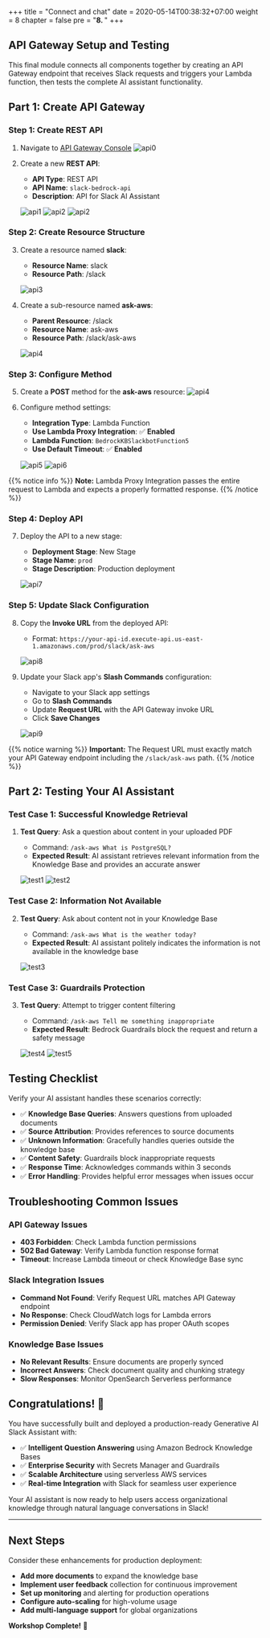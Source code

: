 +++
title = "Connect and chat"
date = 2020-05-14T00:38:32+07:00
weight = 8
chapter = false
pre = "<b>8. </b>"
+++

## API Gateway Setup and Testing

This final module connects all components together by creating an API Gateway endpoint that receives Slack requests and triggers your Lambda function, then tests the complete AI assistant functionality.

## Part 1: Create API Gateway

### Step 1: Create REST API

1. Navigate to [API Gateway Console](https://us-east-1.console.aws.amazon.com/apigateway)
   ![api0](/images/8/api0.png?width=90pc)

2. Create a new **REST API**:
   - **API Type**: REST API
   - **API Name**: `slack-bedrock-api`
   - **Description**: API for Slack AI Assistant

   ![api1](/images/8/api1.png?width=91pc)
   ![api2](/images/8/api2.png?width=91pc)
   ![api2](/images/8/api2-.png?width=91pc)

### Step 2: Create Resource Structure

3. Create a resource named **slack**:
   - **Resource Name**: slack
   - **Resource Path**: /slack

   ![api3](/images/8/api3.png?width=91pc)

4. Create a sub-resource named **ask-aws**:
   - **Parent Resource**: /slack
   - **Resource Name**: ask-aws
   - **Resource Path**: /slack/ask-aws

   ![api4](/images/8/api4.png?width=91pc)

### Step 3: Configure Method

5. Create a **POST** method for the **ask-aws** resource:
   ![api4](/images/8/api4-.png?width=91pc)

6. Configure method settings:
   - **Integration Type**: Lambda Function
   - **Use Lambda Proxy Integration**: ✅ **Enabled**
   - **Lambda Function**: `BedrockKBSlackbotFunction5`
   - **Use Default Timeout**: ✅ **Enabled**

   ![api5](/images/8/api5.png?width=91pc)
   ![api6](/images/8/api6.png?width=90pc)

{{% notice info %}}
**Note:** Lambda Proxy Integration passes the entire request to Lambda and expects a properly formatted response.
{{% /notice %}}

### Step 4: Deploy API

7. Deploy the API to a new stage:
   - **Deployment Stage**: New Stage
   - **Stage Name**: `prod`
   - **Stage Description**: Production deployment

   ![api7](/images/8/api7.png?width=90pc)

### Step 5: Update Slack Configuration

8. Copy the **Invoke URL** from the deployed API:
   - Format: `https://your-api-id.execute-api.us-east-1.amazonaws.com/prod/slack/ask-aws`

   ![api8](/images/8/api8.png?width=90pc)

9. Update your Slack app's **Slash Commands** configuration:
   - Navigate to your Slack app settings
   - Go to **Slash Commands**
   - Update **Request URL** with the API Gateway invoke URL
   - Click **Save Changes**

   ![api9](/images/8/api9.png?width=90pc)

{{% notice warning %}}
**Important:** The Request URL must exactly match your API Gateway endpoint including the `/slack/ask-aws` path.
{{% /notice %}}

## Part 2: Testing Your AI Assistant

### Test Case 1: Successful Knowledge Retrieval

1. **Test Query**: Ask a question about content in your uploaded PDF
   - Command: `/ask-aws What is PostgreSQL?`
   - **Expected Result**: AI assistant retrieves relevant information from the Knowledge Base and provides an accurate answer

   ![test1](/images/8/test1.png?width=90pc)
   ![test2](/images/8/test2.png?width=90pc)

### Test Case 2: Information Not Available

2. **Test Query**: Ask about content not in your Knowledge Base
   - Command: `/ask-aws What is the weather today?`
   - **Expected Result**: AI assistant politely indicates the information is not available in the knowledge base

   ![test3](/images/8/test3.png?width=90pc)

### Test Case 3: Guardrails Protection

3. **Test Query**: Attempt to trigger content filtering
   - Command: `/ask-aws Tell me something inappropriate`
   - **Expected Result**: Bedrock Guardrails block the request and return a safety message

   ![test4](/images/8/test4.png?width=90pc)
   ![test5](/images/8/test5.png?width=90pc)

## Testing Checklist

Verify your AI assistant handles these scenarios correctly:

- ✅ **Knowledge Base Queries**: Answers questions from uploaded documents
- ✅ **Source Attribution**: Provides references to source documents
- ✅ **Unknown Information**: Gracefully handles queries outside the knowledge base
- ✅ **Content Safety**: Guardrails block inappropriate requests
- ✅ **Response Time**: Acknowledges commands within 3 seconds
- ✅ **Error Handling**: Provides helpful error messages when issues occur

## Troubleshooting Common Issues

### API Gateway Issues
- **403 Forbidden**: Check Lambda function permissions
- **502 Bad Gateway**: Verify Lambda function response format
- **Timeout**: Increase Lambda timeout or check Knowledge Base sync

### Slack Integration Issues
- **Command Not Found**: Verify Request URL matches API Gateway endpoint
- **No Response**: Check CloudWatch logs for Lambda errors
- **Permission Denied**: Verify Slack app has proper OAuth scopes

### Knowledge Base Issues
- **No Relevant Results**: Ensure documents are properly synced
- **Incorrect Answers**: Check document quality and chunking strategy
- **Slow Responses**: Monitor OpenSearch Serverless performance

## Congratulations! 🎉

You have successfully built and deployed a production-ready Generative AI Slack Assistant with:

- ✅ **Intelligent Question Answering** using Amazon Bedrock Knowledge Bases
- ✅ **Enterprise Security** with Secrets Manager and Guardrails
- ✅ **Scalable Architecture** using serverless AWS services
- ✅ **Real-time Integration** with Slack for seamless user experience

Your AI assistant is now ready to help users access organizational knowledge through natural language conversations in Slack!

---

## Next Steps

Consider these enhancements for production deployment:

- **Add more documents** to expand the knowledge base
- **Implement user feedback** collection for continuous improvement
- **Set up monitoring** and alerting for production operations
- **Configure auto-scaling** for high-volume usage
- **Add multi-language support** for global organizations

**Workshop Complete!** 🚀